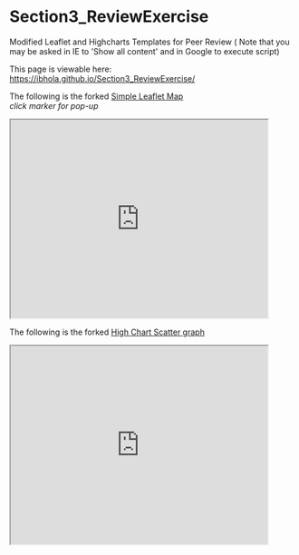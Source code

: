 # Section3_ReviewExercise
Modified Leaflet and Highcharts Templates for Peer Review
( Note that you may be asked in IE to 'Show all content' and in Google to execute script)

This page is viewable here: https://ibhola.github.io/Section3_ReviewExercise/

The following is the forked <a href="http://ibhola.github.io/leaflet-map-simple"> Simple Leaflet Map</a>
<br/> <i>click marker for pop-up</i>

<iframe src="https://ibhola.github.io/leaflet-map-simple" width="90%" height="350"></iframe>

<p/>

The following is the forked <a href="https://ibhola.github.io/highcharts-scatter-csv/">High Chart Scatter graph</a>

<iframe src="https://ibhola.github.io/highcharts-scatter-csv/" width="90%" height="350"></iframe>

